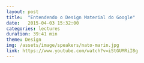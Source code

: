 ```yaml
---
layout: post
title:  "Entendendo o Design Material do Google"
date:   2015-04-03 15:32:00
categories: lectures
duration: 39:41 min
theme: Design
img: /assets/image/speakers/nato-marin.jpg
link: https://www.youtube.com/watch?v=iStGUMRiI8g
---
```

